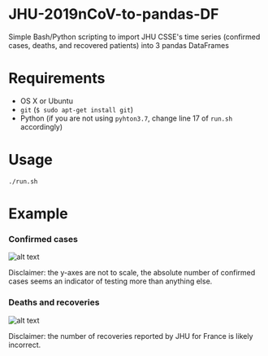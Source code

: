 # JHU-2019nCoV-to-pandas-DF
Simple Bash/Python scripting to import JHU CSSE's time series (confirmed cases, deaths, and recovered patients) into 3 pandas DataFrames

# Requirements
- OS X or Ubuntu
- `git` (`$ sudo apt-get install git`)
- Python (if you are not using `pyhton3.7`, change line 17 of `run.sh` accordingly) 

# Usage
```
./run.sh
```

# Example

### Confirmed cases
![alt text](https://i.ibb.co/F3mtrZf/Screen-Shot.png "Plot1")

Disclaimer: the y-axes are not to scale, the absolute number of confirmed cases seems an indicator of testing more than anything else.

### Deaths and recoveries
![alt text](https://i.ibb.co/LNCNwv3/Screen-Shot-2020-03-21-at-1-06-34-PM.png "Plot2")

Disclaimer: the number of recoveries reported by JHU for France is likely incorrect.
